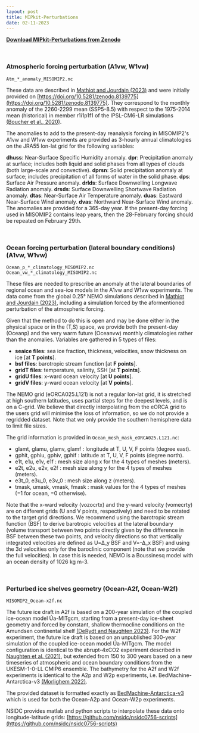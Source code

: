 ```yaml
---
layout: post
title: MIPkit-Perturbations
date: 02-11-2023
---
```


[**Download MIPkit-Perturbations from Zenodo**](https://zenodo.org/doi/10.5281/zenodo.10046053)

<br>

### Atmospheric forcing perturbation (A1vw, W1vw)

```
Atm_*_anomaly_MISOMIP2.nc
```

These data are described in [Mathiot and Jourdain (2023)](https://doi.org/10.5194/egusphere-2023-1606) and were initially provided on [https://doi.org/10.5281/zenodo.8139775](https://doi.org/10.5281/zenodo.8139775). They correspond to the monthly anomaly of the 2260-2299 mean (SSP5-8.5) with respect to the 1975-2014 mean (historical) in member r1i1p1f1 of the IPSL-CM6-LR simulations [(Boucher et al., 2020)](https://doi.org/10.1029/2019MS002010).

The anomalies to add to the present-day reanalysis forcing in MISOMIP2's A1vw and W1vw experiments are provided as 3-hourly annual climatologies on the JRA55 lon-lat grid for the following variables:

**dhuss**: Near-Surface Specific Humidity anomaly.
**dpr**: Precipitation anomaly at surface; includes both liquid and solid phases from all types of clouds (both large-scale and convective).
**dprsn**: Solid precipitation anomaly at surface; includes precipitation of all forms of water in the solid phase.
**dps**: Surface Air Pressure anomaly.
**drlds**: Surface Downwelling Longwave Radiation anomaly.
**drsds**: Surface Downwelling Shortwave Radiation anomaly.
**dtas**: Near-Surface Air Temperature anomaly.
**duas**: Eastward Near-Surface Wind anomaly.
**dvas**: Northward Near-Surface Wind anomaly.
The anomalies are provided for a 365-day year. If the present-day forcing used in MISOMIP2 contains leap years, then the 28-February forcing should be repeated on February 29th.

<br>

### Ocean forcing perturbation (lateral boundary conditions) (A1vw, W1vw)

```
Ocean_p_*_climatology_MISOMIP2.nc
Ocean_vw_*_climatology_MISOMIP2.nc
```

These files are needed to prescribe an anomaly at the lateral boundaries of regional ocean and sea-ice models in the A1vw and W1vw experiments. The data come from the global 0.25° NEMO simulations described in [Mathiot and Jourdain (2023)](https://doi.org/10.5194/egusphere-2023-1606), including a simulation forced by the aformentioned perturbation of the atmospheric forcing. 

Given that the method to do this is open and may be done either in the physical space or in the (T,S) space, we provide both the present-day (Oceanp) and the very warm future (Oceanvw) monthly climatologies rather than the anomalies. Variables are gathered in 5 types of files:

* **seaice files**: sea ice fraction, thickness, velocities, snow thickness on ice [at **T points**].
* **bsf files**: barotropic stream function [at **F points**].
* **gridT files**: temperature, salinity, SSH [at **T points**].
* **gridU files**: x-ward ocean velocity [at **U points**].
* **gridV files**: y-ward ocean velocity [at **V points**].

The NEMO grid (eORCA025.L121) is not a regular lon-lat grid, it is stretched at high southern latitudes, uses partial steps for the deepest levels, and is on a C-grid. We believe that directly interpolating from the eORCA grid to the users grid will minimise the loss of information, so we do not provide a regridded dataset. Note that we only provide the southern hemisphere data to limit file sizes.

The grid information is provided in ```Ocean_mesh_mask_eORCA025.L121.nc```:

* glamt, glamu, glamv, glamf : longitude at T, U, V, F points (degree east).
* gphit, gphiu, gphiv, gphif : latitude at T, U, V, F points (degree north).
* e1t, e1u, e1v, e1f : mesh size along x for the 4 types of meshes (meters).
* e2t, e2u, e2v, e2f : mesh size along y for the 4 types of meshes (meters).
* e3t_0, e3u_0, e3v_0 : mesh size along z (meters).
* tmask, umask, vmask, fmask : mask values for the 4 types of meshes (=1 for ocean, =0 otherwise).

Note that the x-ward velocity (vozocrtx) and the y-ward velocity (vomecrty) are on different grids (U and V points, respectively) and need to be rotated to the target grid directions. We recommend using the barotropic stream function (BSF) to derive barotropic velocities at the lateral boundary (volume transport between two points directly given by the difference in BSF between these two points, and velocity directions so that vertically integrated velocities are defined as U=∆_y BSF and V=-∆_x BSF) and using the 3d velocities only for the baroclinic component (note that we provide the full velocities). In case this is needed, NEMO is a Boussinesq model with an ocean density of 1026 kg m-3.

<br>

### Perturbed ice shelves geometry (Ocean-A2f, Ocean-W2f)

```
MISOMIP2_Ocean-x2f.nc
```

The future ice draft in A2f is based on a 200-year simulation of the coupled ice-ocean model Úa-MITgcm, starting from a present-day ice-sheet geometry and forced by constant, shallow thermocline conditions on the Amundsen continental shelf [(DeRydt and Naughten 2023)](https://doi.org/10.5194/egusphere-2023-1587). For the W2f experiment, the future ice draft is based on an unpublished 300-year simulation of the coupled ice-ocean model Úa-MITgcm. The model configuration is identical to the abrupt-4xCO2 experiment described in [Naughten et al. (2021)](https://doi.org/10.1038/s41467-021-22259-0), but extended from 150 to 300 years based on a new timeseries of atmospheric and ocean boundary conditions from the UKESM-1-0-LL CMIP6 ensemble. The bathymetry for the A2f and W2f experiments is identical to the A2p and W2p experiments, i.e. BedMachine-Antarctica-v3 [(Morlighem 2022)](https://doi.org/10.5067/FPSU0V1MWUB6).

The provided dataset is formatted exactly as [BedMachine-Antarctica-v3](https://doi.org/10.5067/FPSU0V1MWUB6)  which is used for both the Ocean-A2p and Ocean-W2p experiments.

NSIDC provides matlab and python scripts to interpolate these data onto longitude-latitude grids: [https://github.com/nsidc/nsidc0756-scripts](https://github.com/nsidc/nsidc0756-scripts)

